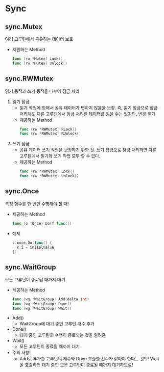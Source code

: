 # Sync
## sync.Mutex
여러 고루틴에서 공유하는 데이터 보호
* 지원하는 Method
  ```go
  func (rw *Mutex) Lock()
  func (rw *Mutex) Unlock()
  ```

## sync.RWMutex
읽기 동작과 쓰기 동작을 나누어 잠금 처리
1. 읽기 잠금 
   * 읽기 작업에 한해서 공유 데이터가 변하지 않음을 보장. 즉, 읽기 잠금으로 잠금 처리해도 다른 고루틴에서 잠금 처리한 데이터를 읽을 수는 있지만, 변경 불가
   * 제공하는 Method
     ```go
     func (rw *RWMutex) RLock()
     func (rw *RWMutex) RUnlock()
     ```
2. 쓰기 잠금 
   * 공유 데이터 쓰기 작업을 보장하기 위한 것. 쓰기 잠금으로 잠금 처리하면 다른 고루틴에서 읽기와 쓰기 작업 모두 할 수 없다.
   * 제공하는 Method
     ```go
     func (rw *RWMutex) Lock()
     func (rw *RWMutex) Unlock()
     ```

## sync.Once
특정 함수를 한 번만 수행해야 할 때!
* 제공하는 Method
  ```go
  func (o *Once) Do(f func())
  ```
* 예제
  ```go
  c.once.Do(func() {
    c.i = initalValue
  })
  ```

## sync.WaitGroup
모든 고루틴이 종료될 때까지 대기
* 제공하는 Method
  ```go
  func (wg *WaitGroup) Add(delta int) 
  func (wg *WaitGroup) Done()
  func (wg *WaitGroup) Wait()
  ```
* Add()
  * WaitGroup에 대기 중인 고루틴 개수 추가
* Done()
  * 대기 중인 고루틴의 수행이 종료되는 것을 알려줌
* Wait()
  * 모든 고루틴이 종료될 때까지 대기
* 주의 사항!
  * Add로 추가한 고루틴의 개수와 Done 호출한 횟수가 같아야 한다는 것!!!! 
    Wait을 호출하면 대기 중인 모든 고루틴이 종료될 때까지 대기하므로!  


